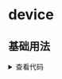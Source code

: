 <script setup>
import Index from './index.vue'
</script>

# device

<ClientOnly>
  <description :tagNameList="['浏览器']" description="检测设备类型，获取浏览器型号以及版本" /> 
</ClientOnly>

## 基础用法
<ClientOnly>
  <Index />
</ClientOnly>
<details>

<summary>查看代码</summary>

<<< @/utils/device/index.vue

</details>